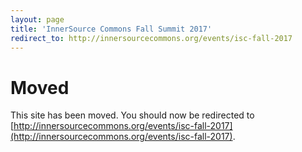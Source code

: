 ```yaml
---
layout: page
title: 'InnerSource Commons Fall Summit 2017'
redirect_to: http://innersourcecommons.org/events/isc-fall-2017
---
```


# Moved

This site has been moved. You should now be redirected to [http://innersourcecommons.org/events/isc-fall-2017](http://innersourcecommons.org/events/isc-fall-2017).